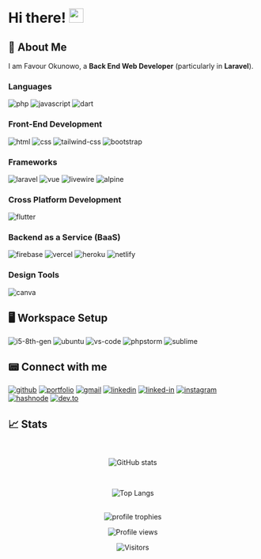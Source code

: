# Hi there! <img src="https://media.giphy.com/media/hvRJCLFzcasrR4ia7z/giphy.gif" width="29px">

## 🚀 About Me

I am Favour Okunowo, a **Back End Web Developer** (particularly in **Laravel**).

<!-- A graduate of Industrial Physics from **Covenant University** with specialization in **Electronics and IT Applications** -->

### Languages

![php](https://img.shields.io/badge/php-3178C6?style=for-the-badge&logo=php&logoColor=white)
![javascript](https://img.shields.io/badge/JavaScript-323330?style=for-the-badge&logo=javascript&logoColor=F7DF1E)
![dart](https://img.shields.io/badge/Dart-28B6F6?style=for-the-badge&logo=dart&logoColor=white)

<!-- ![python](https://img.shields.io/badge/Python-3776AB?style=for-the-badge&logo=python&logoColor=white) -->

### Front-End Development

![html](https://img.shields.io/badge/HTML5-E34F26?style=for-the-badge&logo=html5&logoColor=white)
![css](https://img.shields.io/badge/CSS3-1572B6?style=for-the-badge&logo=css3&logoColor=white)
![tailwind-css](https://img.shields.io/badge/tailwind_css-06B6D4?style=for-the-badge&logo=tailwind-css&logoColor=white)
![bootstrap](https://img.shields.io/badge/Bootstrap-563D7C?style=for-the-badge&logo=bootstrap&logoColor=white)

### Frameworks

![laravel](https://img.shields.io/badge/Laravel-20232A?style=for-the-badge&logo=laravel&logoColor=#FF2D20)
![vue](https://img.shields.io/badge/Vue-20232A?style=for-the-badge&logo=vue.js&logoColor=#4FC08D)
![livewire](https://img.shields.io/badge/Livewire-20232A?style=for-the-badge&logo=livewire&logoColor=#4E56A6)
![alpine](https://img.shields.io/badge/Alpine-20232A?style=for-the-badge&logo=alpine.js&logoColor=#8BC0D0)

### Cross Platform Development

![flutter](https://img.shields.io/badge/Flutter-28B6F6?style=for-the-badge&logo=flutter&logoColor=white)

### Backend as a Service (BaaS)

![firebase](https://img.shields.io/badge/Firebase-ffaa00?style=for-the-badge&logo=Firebase&logoColor=white)
![vercel](https://img.shields.io/badge/Vercel-000000?style=for-the-badge&logo=Vercel&logoColor=white)
![heroku](https://img.shields.io/badge/Heroku-430098?style=for-the-badge&logo=heroku&logoColor=white)
![netlify](https://img.shields.io/badge/Netlify-00C7B7?style=for-the-badge&logo=netlify&logoColor=white)

### Design Tools

![canva](https://img.shields.io/badge/canva-00C4CC?style=for-the-badge&logo=canva&logoColor=white)

## 🖥️ Workspace Setup

![i5-8th-gen](https://img.shields.io/badge/Intel-Core_i5_8th-0071C5?style=for-the-badge&logo=intel&logoColor=white)
![ubuntu](https://img.shields.io/badge/Ubuntu-0078D6?style=for-the-badge&logo=ubuntu&logoColor=#E95420)
![vs-code](https://img.shields.io/badge/VS_Code-gray?style=for-the-badge&logo=Visual-Studio-Code&logoColor=blue)
![phpstorm](https://img.shields.io/badge/phpstorm-d34e97?style=for-the-badge&logo=phpstorm&logoColor=000000)
![sublime](https://img.shields.io/badge/sublime_text-253c44?style=for-the-badge&logo=sublimetext&logoColor=#FF9800)

## 📟️ Connect with me

[![github](https://img.shields.io/badge/GitHub-000000?style=for-the-badge&logo=GitHub&logoColor=white)](https://github.com/nowodev)
[![portfolio](https://img.shields.io/badge/Portfolio-5340ff?style=for-the-badge&logo=Google-chrome&logoColor=white)](https://nowodev.netlify.app/)
[![gmail](https://img.shields.io/badge/Gmail-D14836?style=for-the-badge&logo=Gmail&logoColor=white)](mailto:toluwaniokunowo@gmail.com)
[![linkedin](https://img.shields.io/badge/LinkedIn-0077B5?style=for-the-badge&logo=LinkedIn&logoColor=white)](https://www.linkedin.com/in/nowodev/)
[![linked-in](https://img.shields.io/badge/twitter-0077B5?style=for-the-badge&logo=twitter&logoColor=white)](https://www.twitter.com/nowodev/)
[![instagram](https://img.shields.io/badge/Instagram-E4405F?style=for-the-badge&logo=instagram&logoColor=white)](https://www.instagram.com/farvyy/)
[![hashnode](https://img.shields.io/badge/hashnode-111827?style=for-the-badge&logo=hashnode&logoColor=blue)](https://nowocodes.hashnode.dev/)
[![dev.to](https://img.shields.io/badge/Dev.to-0A0A0A?style=for-the-badge&logo=DevdotTo&logoColor=white)](https://dev.to/nowocodes)

<!-- [![resume](https://img.shields.io/badge/Resume-4285F4?style=for-the-badge&logo=read-the-docs&logoColor=white)](https://firebasestorage.googleapis.com/v0/b/tapajyoti-bose.appspot.com/o/Tapajyoti%20Bose.pdf?alt=media&token=68b3f3e3-cf56-4666-b4fa-9897c80eec2e) -->
<!-- [![medium](https://img.shields.io/badge/medium-000000?style=for-the-badge&logo=medium&logoColor=white)](https://nowodev.medium.com/) -->

## 📈 Stats

<br />

<div align="center">

  ![GitHub stats](https://github-readme-stats.vercel.app/api?username=nowodev&show_icons=true&theme=radical)

  <br />
  
  ![Top Langs](https://github-readme-stats.vercel.app/api/top-langs/?username=nowodev&layout=compact&theme=radical)
  
  <br />
  
  <img src="https://github-profile-trophy.vercel.app/?username=nowodev&row=10&column=6&margin-h=8&theme=darkhub&count_private=true&margin-w=15&no-frame=true" alt="profile trophies" />

  <br />

![Profile views](https://gpvc.arturio.dev/nowodev)

![Visitors](https://visitor-badge.laobi.icu/badge?page_id=nowodev.nowodev)

</div>
